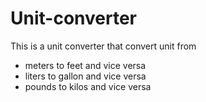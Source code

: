 # Unit-converter
This is a unit converter that convert unit from
<ul>
  <li>meters to feet and vice versa</li>
   <li>liters to gallon and vice versa</li>
   <li>pounds to kilos and vice versa</li>
</ul>
